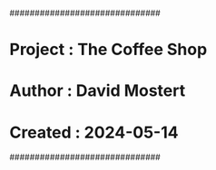 ﻿ ##############################
 # Project : The Coffee Shop
 # Author  : David Mostert
 # Created : 2024-05-14
 ##############################